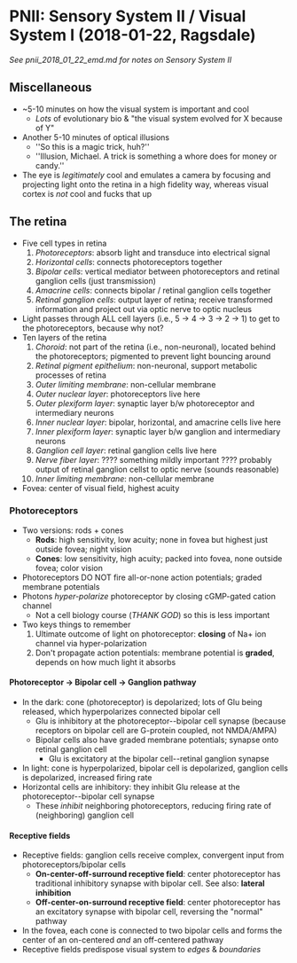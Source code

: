 # PNII: Sensory System II / **Visual System I** (2018-01-22, Ragsdale)
*See pnii_2018_01_22_emd.md for notes on _Sensory System II_*

## Miscellaneous
* ~5-10 minutes on how the visual system is important and cool
    * *Lots* of evolutionary bio & "the visual system evolved for X because of Y"
* Another 5-10 minutes of optical illusions
    * ''So this is a magic trick, huh?''
    * ''Illusion, Michael. A trick is something a whore does for money or candy.''
* The eye is *legitimately* cool and emulates a camera by focusing and projecting light onto the retina in a high fidelity way, whereas visual cortex is *not* cool and fucks that up

## The retina
* Five cell types in retina
    1. *Photoreceptors*: absorb light and transduce into electrical signal
    2. *Horizontal cells*: connects photoreceptors together
    3. *Bipolar cells*: vertical mediator between photoreceptors and retinal ganglion cells (just transmission)
    4. *Amacrine cells*: connects bipolar / retinal ganglion cells together
    5. *Retinal ganglion cells*: output layer of retina; receive transformed information and project out via optic nerve to optic nucleus
* Light passes through ALL cell layers (i.e., 5 &rarr; 4 &rarr; 3 &rarr; 2 &rarr; 1) to get to the photoreceptors, because why not?
* Ten layers of the retina
    1. *Choroid*: not part of the retina (i.e., non-neuronal), located behind the photoreceptors; pigmented to prevent light bouncing around
    2. *Retinal pigment epithelium*: non-neuronal, support metabolic processes of retina
    3. *Outer limiting membrane*: non-cellular membrane
    4. *Outer nuclear layer*: photoreceptors live here
    5. *Outer plexiform layer*: synaptic layer b/w photoreceptor and intermediary neurons
    6. *Inner nuclear layer*: bipolar, horizontal, and amacrine cells live here
    7. *Inner plexiform layer*: synaptic layer b/w ganglion and intermediary neurons
    8. *Ganglion cell layer*: retinal ganglion cells live here
    9. *Nerve fiber layer*: ???? something mildly important ???? probably output of retinal ganglion cellst to optic nerve (sounds reasonable)
    10. *Inner limiting membrane*: non-cellular membrane
* Fovea: center of visual field, highest acuity

### Photoreceptors
* Two versions: rods + cones
    * **Rods**: high sensitivity, low acuity; none in fovea but highest just outside fovea; night vision
    * **Cones**: low sensitivity, high acuity; packed into fovea, none outside fovea; color vision
* Photoreceptors DO NOT fire all-or-none action potentials; graded membrane potentials
* Photons *hyper-polarize* photoreceptor by closing cGMP-gated cation channel
    * Not a cell biology course (*THANK GOD*) so this is less important
* Two keys things to remember
    1. Ultimate outcome of light on photoreceptor: **closing** of Na+ ion channel via hyper-polarization
    2. Don't propagate action potentials: membrane potential is **graded**, depends on how much light it absorbs

#### Photoreceptor &rarr; Bipolar cell &rarr; Ganglion pathway
* In the dark: cone (photoreceptor) is depolarized; lots of Glu being released, which hyperpolarizes connected bipolar cell
    * Glu is inhibitory at the photoreceptor--bipolar cell synapse (because receptors on bipolar cell are G-protein coupled, not NMDA/AMPA)
    * Bipolar cells also have graded membrane potentials; synapse onto retinal ganglion cell
        * Glu is excitatory at the bipolar cell--retinal ganglion synapse
* In light: cone is hyperpolarized, bipolar cell is depolarized, ganglion cells is depolarized, increased firing rate
* Horizontal cells are inhibitory: they inhibit Glu release at the photoreceptor--bipolar cell synapse
    * These *inhibit* neighboring photoreceptors, reducing firing rate of (neighboring) ganglion cell

#### Receptive fields
* Receptive fields: ganglion cells receive complex, convergent input from photoreceptors/bipolar cells
    * **On-center-off-surround receptive field**: center photoreceptor has traditional inhibitory synapse with bipolar cell. See also: **lateral inhibition**
    * **Off-center-on-surround receptive field**: center photoreceptor has an excitatory synapse with bipolar cell, reversing the "normal" pathway
* In the fovea, each cone is connected to two bipolar cells and forms the center of an on-centered *and* an off-centered pathway
* Receptive fields predispose visual system to *edges* & *boundaries*
